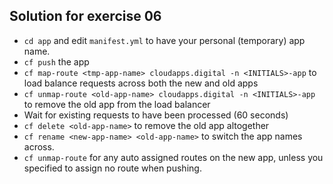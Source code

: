 ## Solution for exercise 06
* `cd app` and edit `manifest.yml` to have your personal (temporary) app name.
* `cf push` the app
* `cf map-route <tmp-app-name> cloudapps.digital -n <INITIALS>-app` to load balance requests across both the new and old apps
* `cf unmap-route <old-app-name> cloudapps.digital -n <INITIALS>-app` to remove the old app from the load balancer
* Wait for existing requests to have been processed (60 seconds)
* `cf delete <old-app-name>` to remove the old app altogether
* `cf rename <new-app-name> <old-app-name>` to switch the app names across.
* `cf unmap-route` for any auto assigned routes on the new app, unless you specified to assign no route when pushing.
